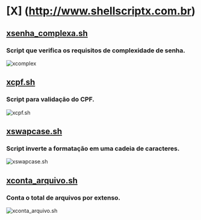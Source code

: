# [X] (http://www.shellscriptx.com.br)

## [xsenha_complexa.sh](https://github.com/shellscriptx/X/blob/master/xsenha_complexa.sh)
### Script que verifica os requisitos de complexidade de senha.
![xcomplex](https://3.bp.blogspot.com/-khGZNFV-gXc/WD7UeP4lhwI/AAAAAAAAIDc/ajJD72Yel5AvfperJFCTesxTa3DvqLqUACLcB/s1600/xsenha_complexa.png)

## [xcpf.sh](https://github.com/shellscriptx/X/blob/master/xcpf.sh)
### Script para validação do CPF.
![xcpf.sh](https://4.bp.blogspot.com/-zGSq2chLeyA/WD7YLQM0KFI/AAAAAAAAIDo/rw-IUMU1yaoopGn97GJ4G6-VhoVbxXi4wCLcB/s1600/xcpf.png)

## [xswapcase.sh](https://github.com/shellscriptx/X/blob/master/xswapcase.sh)
### Script inverte a formatação em uma cadeia de caracteres.
![xswapcase.sh](https://4.bp.blogspot.com/-IGOpbbYz5V0/WD7d24Re8_I/AAAAAAAAID8/50Ne3KxaSvcMiIf6R1CP5lm5HzyabbarwCLcB/s1600/xswapcase.png)

## [xconta_arquivo.sh](https://github.com/shellscriptx/X/blob/master/xconta_arquivo.sh)
### Conta o total de arquivos por extenso.
![xconta_arquivo.sh](https://4.bp.blogspot.com/-1WYOJc3xyKQ/WD8AY6PQAbI/AAAAAAAAIEc/c6sbRQuTIvImUani1oQBZwwWxcl9noihwCEw/s1600/xconta_arquivo.png)
